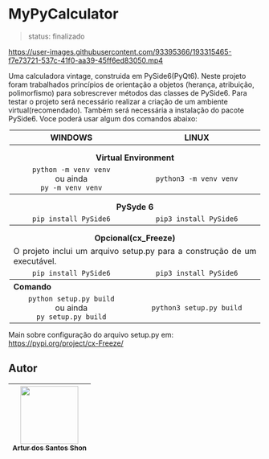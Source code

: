# MyPyCalculator

> status: finalizado


https://user-images.githubusercontent.com/93395366/193315465-f7e73721-537c-41f0-aa39-45ff6ed83050.mp4


Uma calculadora vintage, construida em PySide6(PyQt6). Neste projeto foram trabalhados princípios de orientação a 
objetos (herança, atribuição, polimorfismo) para sobrescrever métodos das classes de PySide6. Para testar o projeto será 
necessário realizar a criação de um ambiente virtual(recomendado). Também será necessária a instalação do pacote PySide6.
Voce poderá usar algum dos comandos abaixo:

<table style="width: 500px; text-align: center; table-layout: auto; margin: 0 auto;">
<thead>
<tr>
<th>WINDOWS</th>
<th>LINUX</th>
</tr>
</thead>
    <tbody>
        <tr>
            <th colspan=2 style="padding-top: 15px;">Virtual Environment</th>
        </tr>
        <tr>
            <td><code>python -m venv venv</code> <br>ou ainda <br><code>py -m venv venv</code></td>
            <td><code>python3 -m venv venv</code></td>
        </tr>
        <tr>
            <th colspan="2" style="padding-top: 15px;">PySyde 6</th>
        </tr>
        <tr>
            <td><code>pip install PySide6</code></td>
            <td><code>pip3 install PySide6</code></td>
        </tr>
        <tr>
            <th colspan="2" style="padding-top: 15px;">Opcional(cx_Freeze)</th>
        </tr>
        <tr>
            <td colspan="2" style="text-align: justify">O projeto inclui um arquivo setup.py para a construção de um executável.</td>
        </tr>
        <tr>
            <td><code>pip install PySide6</code></td>
            <td><code>pip3 install PySide6</code></td>
        </tr>
        <tr>
            <th colspan="2" style="text-align: justify">Comando</th>
        </tr>
        <tr>
            <td><code>python setup.py build</code> <br>ou ainda <br><code>py setup.py build</code></td>
            <td><code>python3 setup.py build</code></td>
        </tr>
    </tbody>
</table>

Main sobre configuração do arquivo setup.py em:
https://pypi.org/project/cx-Freeze/


## Autor

| [<img src="https://avatars.githubusercontent.com/u/93395366?v=4" width=115><br><sub>Artur dos Santos Shon</sub>](https://github.com/SkyArtur) 
| :---: |
